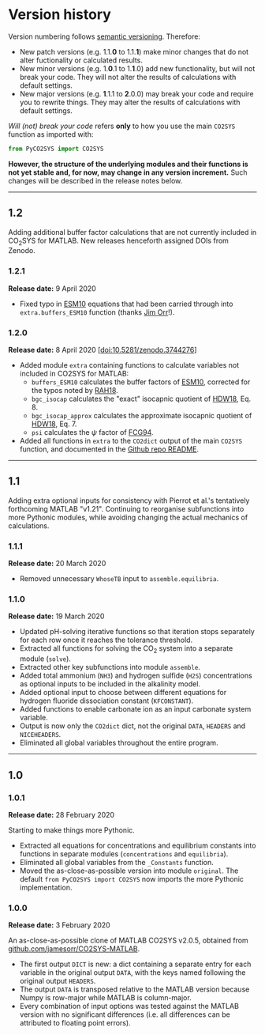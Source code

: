 # Version history

Version numbering follows [semantic versioning](https://semver.org/). Therefore:

  * New patch versions (e.g. 1.1.**0** to 1.1.**1**) make minor changes that do not alter fuctionality or calculated results.
  * New minor versions (e.g. 1.**0**.1 to 1.**1**.0) add new functionality, but will not break your code. They will not alter the results of calculations with default settings.
  * New major versions (e.g. **1**.1.1 to **2**.0.0) may break your code and require you to rewrite things. They may alter the results of calculations with default settings.

*Will (not) break your code* refers **only** to how you use the main `CO2SYS` function as imported with:

```python
from PyCO2SYS import CO2SYS
```

**However, the structure of the underlying modules and their functions is not yet stable and, for now, may change in any version increment.** Such changes will be described in the release notes below.

---

## 1.2

Adding additional buffer factor calculations that are not currently included in CO<sub>2</sub>SYS for MATLAB. New releases henceforth assigned DOIs from Zenodo.

### 1.2.1

**Release date:** 9 April 2020

  * Fixed typo in [ESM10](../refs/#ESM10) equations that had been carried through into `extra.buffers_ESM10` function (thanks [Jim Orr](https://twitter.com/James1Orr/status/1248216403355803648)!).

### 1.2.0

**Release date:** 8 April 2020 [[doi:10.5281/zenodo.3744276](https://doi.org/10.5281/zenodo.3744276)]

  * Added module `extra` containing functions to calculate variables not included in CO2SYS for MATLAB:
    * `buffers_ESM10` calculates the buffer factors of [ESM10](../refs/#ESM10), corrected for the typos noted by [RAH18](../refs/#RAH18).
    * `bgc_isocap` calculates the "exact" isocapnic quotient of [HDW18](../refs/#HDW18), Eq. 8.
    * `bgc_isocap_approx` calculates the approximate isocapnic quotient of [HDW18](../refs/#HDW18), Eq. 7.
    * `psi` calculates the $\psi$ factor of [FCG94](../refs/#FCG94).
  * Added all functions in `extra` to the `CO2dict` output of the main `CO2SYS` function, and documented in the [Github repo README](https://github.com/mvdh7/PyCO2SYS#pyco2sys).

---

## 1.1

Adding extra optional inputs for consistency with Pierrot et al.'s tentatively forthcoming MATLAB "v1.21". Continuing to reorganise subfunctions into more Pythonic modules, while avoiding changing the actual mechanics of calculations.

### 1.1.1

**Release date:** 20 March 2020

  * Removed unnecessary `WhoseTB` input to `assemble.equilibria`.

### 1.1.0

**Release date:** 19 March 2020

  * Updated pH-solving iterative functions so that iteration stops separately for each row once it reaches the tolerance threshold.
  * Extracted all functions for solving the CO<sub>2</sub> system into a separate module (`solve`).
  * Extracted other key subfunctions into module `assemble`.
  * Added total ammonium (`NH3`) and hydrogen sulfide (`H2S`) concentrations as optional inputs to be included in the alkalinity model.
  * Added optional input to choose between different equations for hydrogen fluoride dissociation constant (`KFCONSTANT`).
  * Added functions to enable carbonate ion as an input carbonate system variable.
  * Output is now only the `CO2dict` dict, not the original `DATA`, `HEADERS` and `NICEHEADERS`.
  * Eliminated all global variables throughout the entire program.

---

## 1.0

### 1.0.1

**Release date:** 28 February 2020

Starting to make things more Pythonic.

  * Extracted all equations for concentrations and equilibrium constants into functions in separate modules (`concentrations` and `equilibria`).
  * Eliminated all global variables from the `_Constants` function.
  * Moved the as-close-as-possible version into module `original`. The default `from PyCO2SYS import CO2SYS` now imports the more Pythonic implementation.

### 1.0.0

**Release date:** 3 February 2020

An as-close-as-possible clone of MATLAB CO2SYS v2.0.5, obtained from [github.com/jamesorr/CO2SYS-MATLAB](https://github.com/jamesorr/CO2SYS-MATLAB).

  * The first output `DICT` is new: a dict containing a separate entry for each variable in the original output `DATA`, with the keys named following the original output `HEADERS`.
  * The output `DATA` is transposed relative to the MATLAB version because Numpy is row-major while MATLAB is column-major.
  * Every combination of input options was tested against the MATLAB version with no significant differences (i.e. all differences can be attributed to floating point errors).
